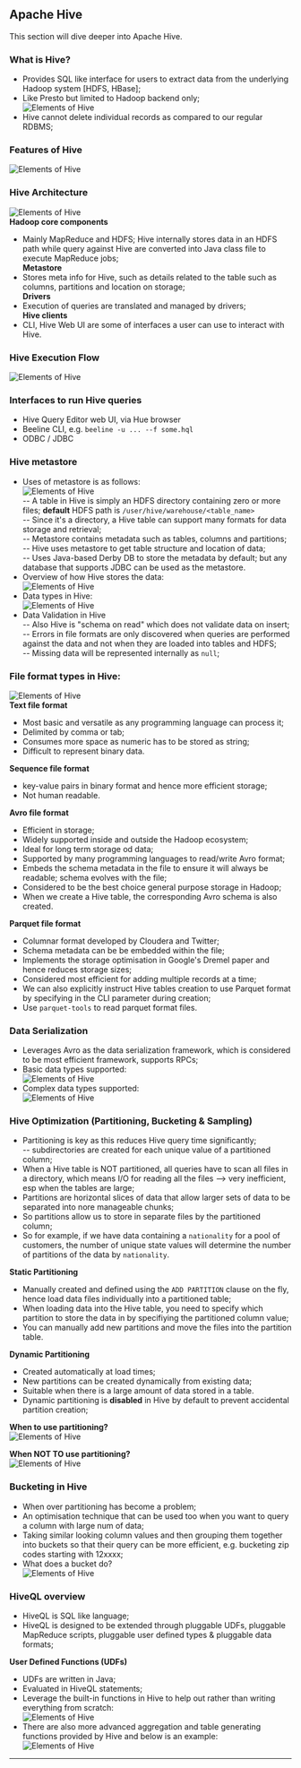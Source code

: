 ## Apache Hive ##

This section will dive deeper into Apache Hive.

### What is Hive?
- Provides SQL like interface for users to extract data from the underlying Hadoop system [HDFS, HBase];
- Like Presto but limited to Hadoop backend only;  
![Elements of Hive](./img/hive/1_1-hive-overview.png)
- Hive cannot delete individual records as compared to our regular RDBMS;

### Features of Hive
![Elements of Hive](./img/hive/1_2-hive-features.png)

### Hive Architecture
![Elements of Hive](./img/hive/1_3-hive-architecture.png)  
**Hadoop core components**
- Mainly MapReduce and HDFS; Hive internally stores data in an HDFS path while query against Hive are converted into Java class file to execute MapReduce jobs;  
**Metastore**
- Stores meta info for Hive, such as details related to the table such as columns, partitions and location on storage;  
**Drivers**
- Execution of queries are translated and managed by drivers;  
**Hive clients**  
- CLI, Hive Web UI are some of interfaces a user can use to interact with Hive.

### Hive Execution Flow
![Elements of Hive](./img/hive/1_4-hive-execution-flow.png)  

### Interfaces to run Hive queries
- Hive Query Editor web UI, via Hue browser
- Beeline CLI, e.g. `beeline -u ... --f some.hql`
- ODBC / JDBC

### Hive metastore
- Uses of metastore is as follows:  
![Elements of Hive](./img/hive/1-5-hive-metastore-usage.png)   
-- A table in Hive is simply an HDFS directory containing zero or more files; **default** HDFS path is `/user/hive/warehouse/<table_name>`  
-- Since it's a directory, a Hive table can support many formats for data storage and retrieval;  
-- Metastore contains metadata such as tables, columns and partitions;  
-- Hive uses metastore to get table structure and location of data;  
-- Uses Java-based Derby DB to store the metadata by default; but any database that supports JDBC can be used as the metastore.
- Overview of how Hive stores the data:  
 ![Elements of Hive](./img/hive/1_6-hive-storage-structure.png) 
 - Data types in Hive:  
 ![Elements of Hive](./img/hive/1_7-hive-datatypes.png)   
- Data Validation in Hive  
-- Also Hive is "schema on read" which does not validate data on insert;  
-- Errors in file formats are only discovered when queries are performed against the data and not when they are loaded into tables and HDFS;  
-- Missing data will be represented internally as `null`;

### File format types in Hive:    
 ![Elements of Hive](./img/hive/1_8-hive-file-format-types.png)   
**Text file format**
- Most basic and versatile as any programming language can process it;
- Delimited by comma or tab;
- Consumes more space as numeric has to be stored as string;
- Difficult to represent binary data.

**Sequence file format**
- key-value pairs in binary format and hence more efficient storage;
- Not human readable.

**Avro file format**
- Efficient in storage;
- Widely supported inside and outside the Hadoop ecosystem;
- Ideal for long term storage od data;
- Supported by many programming languages to read/write Avro format;
- Embeds the schema metadata in the file to ensure it will always be readable; schema evolves with the file;
- Considered to be the best choice general purpose storage in Hadoop;
- When we create a Hive table, the corresponding Avro schema is also created.

**Parquet file format**
- Columnar format developed by Cloudera and Twitter;
- Schema metadata can be be embedded within the file;
- Implements the storage optimisation in Google's Dremel paper and hence reduces storage sizes;
- Considered most efficient for adding multiple records at a time;
- We can also explicitly instruct Hive tables creation to use Parquet format by specifying in the CLI parameter during creation;
- Use `parquet-tools` to read parquet format files.

### Data Serialization    
- Leverages Avro as the data serialization framework, which is considered to be most efficient framework, supports RPCs; 
- Basic data types supported:   
 ![Elements of Hive](./img/hive/1_9-avro-datatypes.png)   
- Complex data types supported:   
 ![Elements of Hive](./img/hive/1_10-avro-complex-datatypes.png) 

### Hive Optimization (Partitioning, Bucketing & Sampling)    
- Partitioning is key as this reduces Hive query time significantly;  
-- subdirectories are created for each unique value of a partitioned column;
- When a Hive table is NOT partitioned, all queries have to scan all files in a directory, which means I/O for reading all the files --> very inefficient, esp when the tables are large;
- Partitions are horizontal slices of data that allow larger sets of data to be separated into nore manageable chunks;
- So partitions allow us to store in separate files by the partitioned column;
- So for example, if we have data containing a `nationality` for a pool of customers, the number of unique state values will determine the number of partitions of the data by `nationality`.  

**Static Partitioning**
- Manually created and defined using the `ADD PARTITION` clause on the fly, hence load data files individually into a partitioned table;
- When loading data into the Hive table, you need to specify which partition to store the data in by specifiying the partitioned column value;
- You can manually add new partitions and move the files into the partition table.

**Dynamic Partitioning**
- Created automatically at load times;
- New partitions can be created dynamically from existing data;
- Suitable when there is a large amount of data stored in a table.
- Dynamic partitioning is **disabled** in Hive by default to prevent accidental partition creation;

**When to use partitioning?**  
 ![Elements of Hive](./img/hive/1_11-when-to-use-partitioning.png)  

**When NOT TO use partitioning?**  
 ![Elements of Hive](./img/hive/1_12-when-not-to-use-partitioning.png)  


### Bucketing in Hive    
- When over partitioning has become a problem;
- An optimisation technique that can be used too when you want to query a column with large num of data;
- Taking similar looking column values and then grouping them together into buckets so that their query can be more efficient, e.g. bucketing zip codes starting with 12xxxx;
- What does a bucket do?  
 ![Elements of Hive](./img/hive/1_13-what-does-bucket-do.png)  

### HiveQL overview    
- HiveQL is SQL like language;
- HiveQL is designed to be extended through pluggable UDFs, pluggable MapReduce scripts, pluggable user defined types & pluggable data formats;

**User Defined Functions (UDFs)**
- UDFs are written in Java;
- Evaluated in HiveQL statements;
- Leverage the built-in functions in Hive to help out rather than writing everything from scratch:  
 ![Elements of Hive](./img/hive/1_14-built-in-functions-of-hive.png)  
- There are also more advanced aggregation and table generating functions provided by Hive and below is an example:  
 ![Elements of Hive](./img/hive/1_15-other-functions-of-hive.png)  
--- 